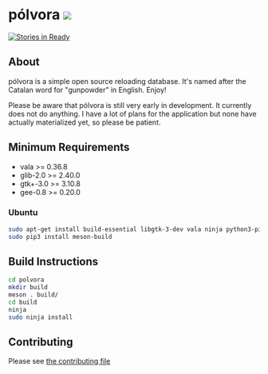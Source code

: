# pólvora ![](https://raw.githubusercontent.com/steveno/polvora/master/data/hicolor/48x48/apps/polvora.png)
[![Stories in Ready](https://badge.waffle.io/steveno/polvora.png?label=ready)](https://waffle.io/steveno/polvora)

## About
pólvora is a simple open source reloading database. It's 
named after the Catalan word for "gunpowder" in English. Enjoy!

Please be aware that pólvora is still very early in development. It currently 
does not do anything. I have a lot of plans for the application but none
have actually materialized yet, so please be patient. 

## Minimum Requirements
* vala >= 0.36.8
* glib-2.0 >= 2.40.0
* gtk+-3.0 >= 3.10.8
* gee-0.8 >= 0.20.0

### Ubuntu
```bash
sudo apt-get install build-essential libgtk-3-dev vala ninja python3-pip libsqlite3-dev
sudo pip3 install meson-build
```

## Build Instructions
```bash
cd polvora
mkdir build
meson . build/
cd build
ninja
sudo ninja install
```

## Contributing
Please see [the contributing file](https://github.com/steveno/polvora/blob/master/CONTRIBUTING.md)
